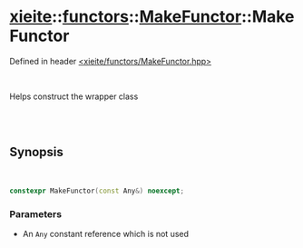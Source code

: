 # [xieite](../../xieite.md)::[functors](../../functors.md)::[MakeFunctor<Any>](../MakeFunctor.md)::MakeFunctor
Defined in header [<xieite/functors/MakeFunctor.hpp>](../../../include/xieite/functors/MakeFunctor.hpp)

<br/>

Helps construct the wrapper class

<br/><br/>

## Synopsis

<br/>

```cpp
constexpr MakeFunctor(const Any&) noexcept;
```
### Parameters
- An `Any` constant reference which is not used
